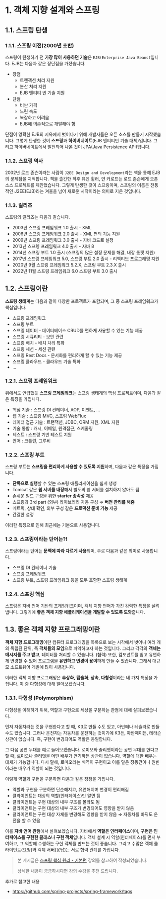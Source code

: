 # 1. 객체 지향 설계와 스프링

## 1.1. 스프링 탄생

### 1.1.1. 스프링 이전(2000년 초반)

스프링이 탄생하기 전 **가장 많이 사용하던 기술**은 `EJB(Enterprise Java Beans)`입니다. EJB는 다음과 같은 장단점을 가졌습니다.

- 장점
  - 트랜잭션 처리 지원
  - 분산 처리 지원
  - EJB 엔티티 빈 기술 지원
- 단점
  - 비싼 가격
  - 느린 속도
  - 복잡하고 어려움
  - EJB에 의존적으로 개발해야 함

단점이 명확한 EJB의 지옥에서 벗어나기 위해 개발자들은 오픈 소스를 만들기 시작했습니다. 그렇게 탄생한 것이 **스프링**과 **하이버네이트**(EJB 엔티티빈 기술 대체)입니다.
그리고 하이버네이트에서 발전되어 나온 것이 JPA(Java Persistence API)입니다.

### 1.1.2. 스프링 역사

2002년 로드 존슨이라는 사람이 `J2EE Design and Development`라는 책을 통해 EJB의 문제점을 지적합니다.
책을 출간한 직후 유겐 휠러, 얀 카로프는 로드 존슨에게 오픈 소스 프로젝트를 제안했습니다.
그렇게 탄생한 것이 스프링이며, 스프링의 이름은 전통적인 J2EE(EJB)라는 겨울을 넘어 새로운 시작이라는 의미로 지은 것입니다.

### 1.1.3. 릴리즈

스프링의 릴리즈는 다음과 같습니다.

- 2003년 스프링 프레임워크 1.0 출시 - XML
- 2006년 스프링 프레임워크 2.0 출시 - XML 편의 기능 지원
- 2009년 스프링 프레임워크 3.0 출시 - 자바 코드로 설정
- 2013년 스프렝 프레임워크 4.0 출시 - 자바 8
- 2014년 스프링 부트 1.0 출시 (스프링의 많은 설정 문제를 해결, 내장 톰캣 지원)
- 2017년 스프링 프레임워크 5.0, 스프링 부트 2.0 출시 - 리엑티브 프로그래밍 지원
- 2020년 9월 스프링 프레임워크 5.2.X, 스프링 부트 2.3.X 출시
- 2022년 11월 스프링 프레임워크 6.0 스프링 부트 3.0 출시

## 1.2. 스프링이란

**스프링 생태계**는 다음과 같이 다양한 프로젝트가 포함되며, 그 중 스프링 프레임워크가 핵심입니다.

- 스프링 프레임워크
- 스프링 부트
- 스프링 데이터 - 데이터베이스 CRUD를 편하게 사용할 수 있는 기능 제공
- 스프링 시큐리티 - 보안 관련
- 스프링 배치 - 배치 처리 특화
- 스프링 세션 - 세션 관련
- 스프링 Rest Docs - 문서화를 편리하게 할 수 있는 기능 제공
- 스프링 클라우드 - 클라우드 기술 특화
- ...

### 1.2.1. 스프링 프레임워크

위에서도 언급했듯 **스프링 프레임워크**는 스프링 생태계의 핵심 프로젝트이며, 다음과 같은 특징을 가집니다.

- 핵심 기술 : 스프링 DI 컨테이너, AOP, 이벤트, …
- 웹 기술 : 스프링 MVC, 스프링 WebFlux
- 데이터 접근 기술 : 트랜잭션, JDBC, ORM 지원, XML 지원
- 기술 통합 : 캐시, 이메일, 원격접근, 스케줄링
- 테스트 : 스프링 기반 테스트 지원
- 언어 : 코틀린, 그루비

### 1.2.2. 스프링 부트

스프링 부트는 **스프링을 편리하게 사용할 수 있도록 지원**하며, 다음과 같은 특징을 가집니다.

- **단독으로 실행**할 수 있는 스프링 애플리케이션을 쉽게 생성
- Tomcat 같은 **웹 서버를 내장**해서 별도의 웹 서버를 설치하지 않아도 됨
- 손쉬운 빌드 구성을 위한 **starter 종속성** 제공
- 스프링과 3rd part (외부) 라이브러리 자동 구성 ⇒ **버전 관리를 해줌**
- 메트릭, 상태 확인, 외부 구성 같은 **프로덕션 준비 기능** 제공
- 간결한 설정

이러한 특징으로 인해 최근에는 기본으로 사용합니다.

### 1.2.3. 스프링이라는 단어는?!

스프링이라는 단어는 **문맥에 따라 다르게 사용**되며, 주로 다음과 같은 의미로 사용합니다.
- 스프링 DI 컨테이너 기술
- 스프링 프레임워크
- 스프링 부트, 스프링 프레임워크 등을 모두 포함한 스프링 생태계

### 1.2.4. 스프링 핵심

스프링은 자바 언어 기반의 프레임워크이며, 객체 지향 언어가 가진 강력한 특징을 살려냅니다.
그렇기에 **좋은 객체 지향 애플리케이션을 개발할 수 있도록 도와**줍니다.

## 1.3. 좋은 객체 지향 프로그래밍이란

**객체 지향 프로그래밍**이란 컴퓨터 프로그래밍을 목록으로 보는 시각에서 벗어나 여러 개의 독립된 단위, 즉 **객체들의 모임**으로 파악하고자 하는 것입니다.
그리고 각각의 **객체는 메시지를 주고 받고**, 데이터를 처리할 수 있습니다. (협력)
또한, 컴포넌트를 쉽고 유연하게 변경할 수 있어 프로그램을 **유연하고 변경이 용이**하게 만들 수 있습니다.
그래서 대규모 소프트웨어 개발에 많이 사용됩니다.

이러한 객체 지향 프로그래밍은 **추상화, 캡슐화, 상속, 다형성**이라는 네 가지 특징을 가집니다. 
이 중 다형성에 대해 알아보겠습니다.

### 1.3.1. 다형성 (Polymorphism)

다형성을 이해하기 위해, 역할과 구현으로 세상을 구분하는 관점에 대해 살펴보겠습니다.

먼저 자동차라는 것을 구현한다고 할 때, K3로 만들 수도 있고, 아반떼나 테슬라로 만들수도 있습니다.
그러나 운전자는 자동차를 운전하는 것이기에 K3든, 아반떼이든, 테라슨 상관이 없습니다.
즉, 구현이 변경되어도 역할은 동일합니다.

그 다음 공연 무대를 예로 들어보겠습니다.
로미오와 줄리엣이라는 공연 무대를 한다고 할 때, 로미오나 줄리엣을 어떤 배우가 연기하든 상관이 없습니다.
역할에 대한 배우는 대체가 가능합니다. 다시 말해, 로미오라는 배역이 구현이고 이를 맡은 장동건이나 원빈이라는 배우가 역할이 되는 것입니다.

이렇게 역할과 구현을 구분하면 다음과 같은 장점을 가집니다.

- 역할과 구현을 구분하면 단순해지고, 유연해지며 변경이 편리해짐
- 클라이언트는 대상의 역할(인터페이스)만 알면 됨
- 클라이언트는 구현 대상의 내부 구조를 몰라도 됨
- 클라이언트는 구현 대상의 내부 구조가 변경되어도 영향을 받지 않음
- 클라이언트는 구현 대상 자체를 변경해도 영향을 받지 않음 ⇒ 자동차를 바꿔도 운전을 할 수 있음

이를 **자바 언어 관점**에서 살펴보겠습니다.
자바에서 **역할은 인터페이스**이며, **구현은 인터페이스를 구현한 클래스나 구현 객체**입니다.
객체 설계 시 역할(인터페이스)를 먼저 부여하고, 그 역할에 수행하는 구현 객체를 만드는 것이 좋습니다.
그리고 수많은 객체 클라이언트(요청)와 객체 서버(응답)는 서로 협력 관계를 가집니다.




> 본 게시글은 [스프링 핵심 원리 - 기본편](https://www.inflearn.com/course/%EC%8A%A4%ED%94%84%EB%A7%81-%ED%95%B5%EC%8B%AC-%EC%9B%90%EB%A6%AC-%EA%B8%B0%EB%B3%B8%ED%8E%B8) 강의를 참고하여 작성되었습니다.
>
> 상세한 내용이 궁금하시다면 강의 수강을 추천 드립니다.

추가로 참고한 내용
- <https://github.com/spring-projects/spring-framework/tags>